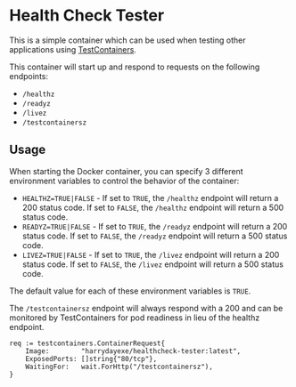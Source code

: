 # Health Check Tester

This is a simple container which can be used when testing other applications using [TestContainers](https://testcontainers.com).

This container will start up and respond to requests on the following endpoints:
- `/healthz`
- `/readyz`
- `/livez`
- `/testcontainersz`

## Usage
When starting the Docker container, you can specify 3 different environment variables to control the behavior of the container:
- `HEALTHZ=TRUE|FALSE` - If set to `TRUE`, the `/healthz` endpoint will return a 200 status code. If set to `FALSE`, the `/healthz` endpoint will return a 500 status code.
- `READYZ=TRUE|FALSE` - If set to `TRUE`, the `/readyz` endpoint will return a 200 status code. If set to `FALSE`, the `/readyz` endpoint will return a 500 status code.
- `LIVEZ=TRUE|FALSE` - If set to `TRUE`, the `/livez` endpoint will return a 200 status code. If set to `FALSE`, the `/livez` endpoint will return a 500 status code.

The default value for each of these environment variables is `TRUE`.

The `/testcontainersz` endpoint will always respond with a 200 and can be monitored by TestContainers for pod readiness in lieu of the healthz endpoint.

```golang
req := testcontainers.ContainerRequest{
    Image:        "harrydayexe/healthcheck-tester:latest",
    ExposedPorts: []string{"80/tcp"},
    WaitingFor:   wait.ForHttp("/testcontainersz"),
}
```
